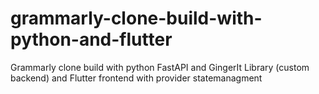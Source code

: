 # grammarly-clone-build-with-python-and-flutter

Grammarly clone build with python FastAPI and GingerIt Library (custom backend) and Flutter frontend with provider statemanagment
